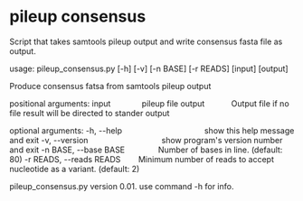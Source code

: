 # pileup consensus
Script that takes samtools pileup output and write consensus fasta file as output.

usage: pileup_consensus.py [-h] [-v] [-n BASE] [-r READS] [input] [output]

Produce consensus fatsa from samtools pileup output

positional arguments:
  input &nbsp;&nbsp;&nbsp;&nbsp;&nbsp;&nbsp;&nbsp;&nbsp;&nbsp;&nbsp;&nbsp;&nbsp;                pileup file
  output &nbsp;&nbsp;&nbsp;&nbsp;&nbsp;&nbsp;&nbsp;&nbsp;&nbsp;&nbsp;            Output file if no file result will be directed to stander output 

optional arguments:
  -h, --help&nbsp;&nbsp;&nbsp;&nbsp;&nbsp;&nbsp;&nbsp;&nbsp;&nbsp;&nbsp;&nbsp;&nbsp;&nbsp;&nbsp;&nbsp;&nbsp;&nbsp;&nbsp;&nbsp;&nbsp;&nbsp;&nbsp;&nbsp;&nbsp;&nbsp;&nbsp;&nbsp;&nbsp;&nbsp;&nbsp;&nbsp;&nbsp;&nbsp;&nbsp;&nbsp;&nbsp;            show this help message and exit
  -v, --version&nbsp;&nbsp;&nbsp;&nbsp;&nbsp;&nbsp;&nbsp;&nbsp;&nbsp;&nbsp;&nbsp;&nbsp;&nbsp;&nbsp;&nbsp;&nbsp;&nbsp;&nbsp;&nbsp;&nbsp;&nbsp;&nbsp;&nbsp;&nbsp;&nbsp;&nbsp;&nbsp;&nbsp;&nbsp;&nbsp;&nbsp;&nbsp;       show program's version number and exit
  -n BASE, --base BASE&nbsp;&nbsp;&nbsp;&nbsp;&nbsp;&nbsp;&nbsp;&nbsp;&nbsp;&nbsp;&nbsp;&nbsp;&nbsp;&nbsp; Number of bases in line. (default: 80)
  -r READS, --reads READS&nbsp;&nbsp;&nbsp;&nbsp;&nbsp;&nbsp;&nbsp; Minimum number of reads to accept nucleotide as a variant. (default: 2)

pileup_consensus.py version 0.01. use command -h for info.
